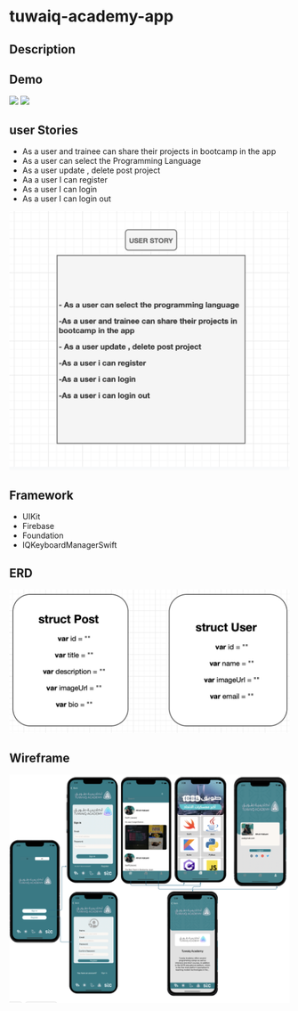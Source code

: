 # tuwaiq-academy-app

## Description


## Demo
![](lightEN.gif)
![](darkAR.gif)

## user Stories

- As a user and trainee can share their projects in bootcamp in the app
- As a user can select the Programming Language
- As a user update , delete post project 
-  Aa a user I can register 
- As a user I can login 
- As a user I can login out 

![](USERSTORY.png)

## Framework
- UIKit
- Firebase
- Foundation
- IQKeyboardManagerSwift


## ERD
![](ERD.png)

## Wireframe
![](WireframeTuwaiqAcademy.png)




